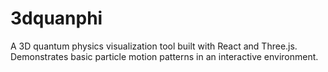 # 3dquanphi

A 3D quantum physics visualization tool built with React and Three.js. Demonstrates basic particle motion patterns in an interactive environment.
